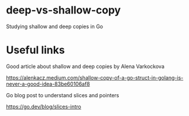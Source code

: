 # deep-vs-shallow-copy
Studying shallow and deep copies in Go

# Useful links
Good article about shallow and deep copies by Alena Varkockova

https://alenkacz.medium.com/shallow-copy-of-a-go-struct-in-golang-is-never-a-good-idea-83be60106af8

Go blog post to understand slices and pointers

https://go.dev/blog/slices-intro